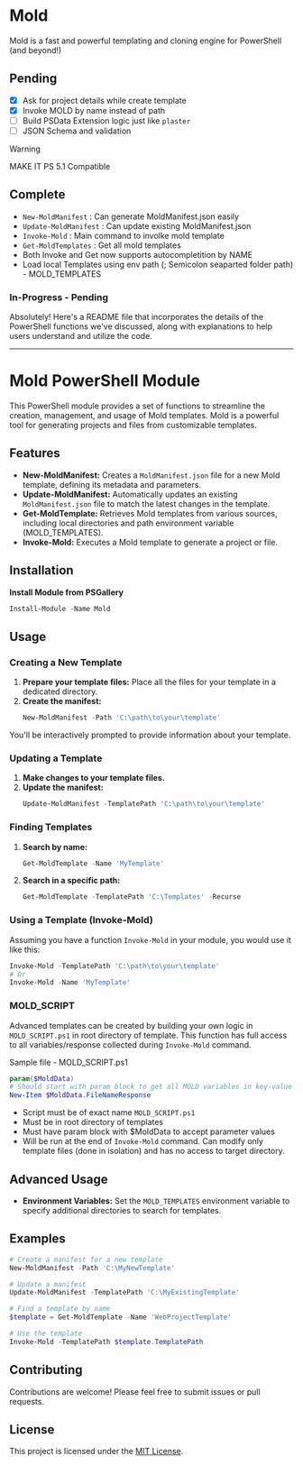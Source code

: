 # Mold

Mold is a fast and powerful templating and cloning engine for PowerShell (and beyond!)

## Pending

- [X] Ask for project details while create template
- [X] Invoke MOLD by name instead of path
- [ ] Build PSData Extension logic just like `plaster`
- [ ] JSON Schema and validation

> [!WARNING]
> MAKE IT PS 5.1 Compatible

## Complete

- `New-MoldManifest` : Can generate MoldManifest.json easily
- `Update-MoldManifest` : Can update existing MoldManifest.json
- `Invoke-Mold` : Main command to involke mold template
- `Get-MoldTemplates` : Get all mold templates
- Both Invoke and Get now supports autocompletition by NAME
- Load local Templates using env path (; Semicolon seaparted folder path) - MOLD_TEMPLATES

### In-Progress - Pending

Absolutely! Here's a README file that incorporates the details of the PowerShell functions we've discussed, along with explanations to help users understand and utilize the code.

---

# Mold PowerShell Module

This PowerShell module provides a set of functions to streamline the creation, management, and usage of Mold templates. Mold is a powerful tool for generating projects and files from customizable templates.

## Features

* **New-MoldManifest:** Creates a `MoldManifest.json` file for a new Mold template, defining its metadata and parameters.
* **Update-MoldManifest:** Automatically updates an existing `MoldManifest.json` file to match the latest changes in the template.
* **Get-MoldTemplate:** Retrieves Mold templates from various sources, including local directories and path environment variable (MOLD_TEMPLATES). 
* **Invoke-Mold:** Executes a Mold template to generate a project or file.

## Installation

**Install Module from PSGallery**
   ```powershell
   Install-Module -Name Mold
   ```

## Usage

### Creating a New Template

1. **Prepare your template files:**  Place all the files for your template in a dedicated directory.
2. **Create the manifest:**
   ```powershell
   New-MoldManifest -Path 'C:\path\to\your\template'
   ```
You'll be interactively prompted to provide information about your template.

### Updating a Template

1. **Make changes to your template files.**
2. **Update the manifest:**
   ```powershell
   Update-MoldManifest -TemplatePath 'C:\path\to\your\template'
   ```

### Finding Templates

1. **Search by name:**
   ```powershell
   Get-MoldTemplate -Name 'MyTemplate'
   ```

2. **Search in a specific path:**
   ```powershell
   Get-MoldTemplate -TemplatePath 'C:\Templates' -Recurse
   ```

### Using a Template (Invoke-Mold)

Assuming you have a function `Invoke-Mold` in your module, you would use it like this:

```powershell
Invoke-Mold -TemplatePath 'C:\path\to\your\template'
# Or 
Invoke-Mold -Name 'MyTemplate'
```

### MOLD_SCRIPT

Advanced templates can be created by building your own logic in `MOLD_SCRIPT.ps1` in root directory of template. This function has full access to all variables/response collected during `Invoke-Mold` command. 

Sample file - MOLD_SCRIPT.ps1
```PowerShell
param($MoldData)
# Should start with param block to get all MOLD variables in key-value pair
New-Item $MoldData.FileNameResponse
```
- Script must be of exact name `MOLD_SCRIPT.ps1`
- Must be in root directory of templates
- Must have param block with $MoldData to accept parameter values
- Will be run at the end of `Invoke-Mold` command. Can modify only template files (done in isolation) and has no access to target directory.

## Advanced Usage

* **Environment Variables:**  Set the `MOLD_TEMPLATES` environment variable to specify additional directories to search for templates.

## Examples

```powershell
# Create a manifest for a new template
New-MoldManifest -Path 'C:\MyNewTemplate'

# Update a manifest
Update-MoldManifest -TemplatePath 'C:\MyExistingTemplate'

# Find a template by name
$template = Get-MoldTemplate -Name 'WebProjectTemplate'

# Use the template
Invoke-Mold -TemplatePath $template.TemplatePath
```

## Contributing

Contributions are welcome! Please feel free to submit issues or pull requests.

## License

This project is licensed under the [MIT License](./LICENSE).
